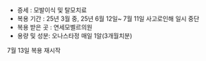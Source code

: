 - 증세 : 모발이식 및 탈모치료 
- 복용 기간 : 25년 3월 중, 
25년 6월 12일~ 7월 11일 사고로인해 일시 중단
- 복용 받은 곳 : 연세모벨르의원 
- 용량 및 성분: 오나스타정 매일 1알(3개월치분)

7월 13일 복용 재시작